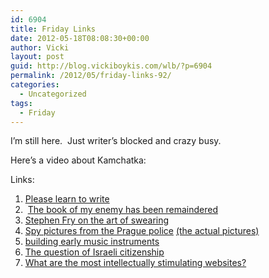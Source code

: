```yaml
---
id: 6904
title: Friday Links
date: 2012-05-18T08:08:30+00:00
author: Vicki
layout: post
guid: http://blog.vickiboykis.com/wlb/?p=6904
permalink: /2012/05/friday-links-92/
categories:
  - Uncategorized
tags:
  - Friday
---
```

I&#8217;m still here.  Just writer&#8217;s blocked and crazy busy.

Here&#8217;s a video about Kamchatka:


  
Links:

  1. <a href="http://www.randsinrepose.com/archives/2012/05/16/please_learn_to_write.html" target="_blank">Please learn to write</a>
  2.  <a href="http://web.cs.dal.ca/~johnston/poetry/bookofmyenemy.html" target="_blank">The book of my enemy has been remaindered</a>
  3. <a href="http://www.openculture.com/2012/05/stephen_fry_language_enthusiast_defends_the_unnecessary_art_of_swearing.html" target="_blank">Stephen Fry on the art of swearing</a>
  4. <a href="http://www.imaging-resource.com/news/2012/04/30/spy-pictures-from-the-prague-police-surveillance-archives" target="_blank">Spy pictures from the Prague police</a> <a href="http://www.ustrcr.cz/data/pdf/vystavy/praha-objektivem-tajne-policie/vystavni-panely.pdf" target="_blank">(the actual pictures)</a>
  5. <a href="http://www.earlymusicinstruments.com/2012/04/25/the-viola-da-braccio-project/" target="_blank">building early music instruments</a>
  6. <a href="http://ottomansandzionists.wordpress.com/2012/05/15/the-thorny-question-of-israeli-citizenship/" target="_blank">The question of Israeli citizenship</a>
  7. <a href="http://www.reddit.com/r/AskReddit/comments/tmtd4/what_are_the_most_intellectually_stimulating/" target="_blank">What are the most intellectually stimulating websites?</a>

&nbsp;